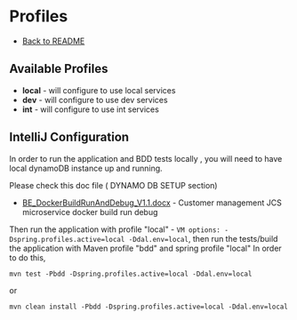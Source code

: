 # Profiles

- [Back to README](?path=%2FREADME.md)

## Available Profiles
- __local__ - will configure to use local services
- __dev__ - will configure to use dev services
- __int__ - will configure to use int services

## IntelliJ Configuration
In order to  run the application and BDD tests locally , you will need to have local dynamoDB instance up and running.

Please check this doc file ( DYNAMO DB SETUP section)
 - [BE_DockerBuildRunAndDebug_V1.1.docx](https://dev.azure.com/vfuk-digital/b08a4a86-1259-476e-8aa1-2cc5d34d80c1/_apis/git/repositories/229a917c-af38-4ca8-b871-5e00a92437b4/Items?path=%2F.attachments%2FBE_DockerBuildRunAndDebug_V1.1-a412b044-1012-4b2e-bda6-e3697c949190.docx&download=false&resolveLfs=true&%24format=octetStream&api-version=5.0-preview.1&sanitize=true&versionDescriptor.version=wikiMaster) - Customer management JCS microservice docker build run debug

Then run the application with profile "local" - 
`VM options: -Dspring.profiles.active=local -Ddal.env=local`, 
then run the tests/build the application  with Maven profile "bdd" and spring profile "local"
In order to do this, 
                  
```
mvn test -Pbdd -Dspring.profiles.active=local -Ddal.env=local
```
or
```
mvn clean install -Pbdd -Dspring.profiles.active=local -Ddal.env=local
```